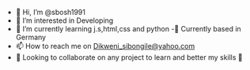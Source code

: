 - 👋 Hi, I’m @sbosh1991
- 👀 I’m interested in Developing 
- 🌱 I’m currently learning j.s,html,css and python
-📍 Currently based in Germany
- 📫 How to reach me on Dikweni_sibongile@yahoo.com
- 💞 Looking to collaborate on any project to learn and better my skills 🙂

<!---
sbosh1991/sbosh1991 is a ✨ special ✨ repository because its `README.md` (this file) appears on your GitHub profile.
You can click the Preview link to take a look at your changes.
--->
